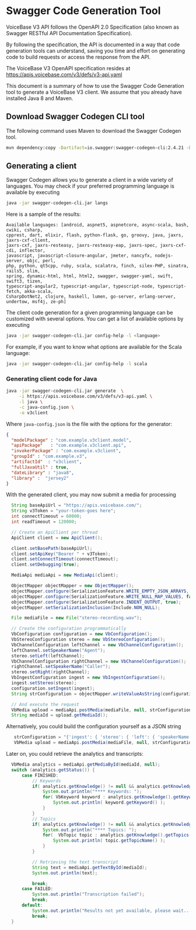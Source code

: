 # Swagger Code Generation Tool

VoiceBase V3 API follows the OpenAPI 2.0 Specification  (also known as Swagger RESTful API Documentation Specification).

By following the specification, the API is documented in a way that code generation tools can understand, saving you time and effort on generating code to build requests or access the response from the API.

The VoiceBase V3 OpenAPI specification resides at https://apis.voicebase.com/v3/defs/v3-api.yaml

This document is a summary of how to use the Swagger Code Generation tool to generate a VoiceBase V3 client.
We assume that you already have installed Java 8 and Maven.

## Download Swagger Codegen CLI tool

The following command uses Maven to download the Swagger Codegen tool.
```sh
mvn dependency:copy -Dartifact=io.swagger:swagger-codegen-cli:2.4.21 -DoutputDirectory=. -Dmdep.stripVersion=true
```


## Generating a client
Swagger Codegen allows you to generate a client in a wide variety of languages. You may check if your preferred programming language is available by executing
```sh
java -jar swagger-codegen-cli.jar langs
```
Here is a sample of the results:
```
Available languages: [android, aspnet5, aspnetcore, async-scala, bash, cwiki, csharp,
cpprest, dart, elixir, flash, python-flask, go, groovy, java, jaxrs, jaxrs-cxf-client,
jaxrs-cxf, jaxrs-resteasy, jaxrs-resteasy-eap, jaxrs-spec, jaxrs-cxf-cdi, inflector,
javascript, javascript-closure-angular, jmeter, nancyfx, nodejs-server, objc, perl,
php, python, qt5cpp, ruby, scala, scalatra, finch, silex-PHP, sinatra, rails5, slim,
spring, dynamic-html, html, html2, swagger, swagger-yaml, swift, swift3, tizen,
typescript-angular2, typescript-angular, typescript-node, typescript-fetch, akka-scala,
CsharpDotNet2, clojure, haskell, lumen, go-server, erlang-server, undertow, msf4j, ze-ph]
```
The client code generation for a given programming language can be customized with several options. You can get a list of available options by executing
```sh
java -jar swagger-codegen-cli.jar config-help -l <language>
```
For example, if you want to know what options are available for the Scala language:
```sh
java -jar swagger-codegen-cli.jar config-help -l scala
```
### Generating client code for Java
```sh
java -jar swagger-codegen-cli.jar generate  \
     -i https://apis.voicebase.com/v3/defs/v3-api.yaml \
     -l java \
     -c java-config.json \
     -o v3client
```
Where `java-config.json` is the file with the options for the generator:

```json
{
  "modelPackage" : "com.example.v3client.model",
  "apiPackage"   : "com.example.v3client.api",
  "invokerPackage" : "com.example.v3client",
  "groupId" : "com.example.v3",
  "artifactId"  : "v3client",
  "fullJavaUtil" : true,
  "dateLibrary" : "java8",
  "library" :  "jersey2"
}   
```

With the generated client, you may now submit a media for processing

```java
  String baseApiUrl = "https://apis.voicebase.com/";
  String v3Token = "your-token-goes here";
  int connectTimeout = 60000;
  int readTimeout = 120000;

  // Create an ApiClient per thread
  ApiClient client = new ApiClient();

  client.setBasePath(baseApiUrl);
  client.setApiKey("Bearer " + v3Token);
  client.setConnectTimeout(connectTimeout);
  client.setDebugging(true);

  MediaApi mediaApi = new MediaApi(client);

  ObjectMapper objectMapper = new ObjectMapper();
  objectMapper.configure(SerializationFeature.WRITE_EMPTY_JSON_ARRAYS, false);
  objectMapper.configure(SerializationFeature.WRITE_NULL_MAP_VALUES, false);
  objectMapper.configure(SerializationFeature.INDENT_OUTPUT, true);
  objectMapper.setSerializationInclusion(Include.NON_NULL);

  File mediaFile = new File("stereo-recording.wav");

  // Create the configuration programmatically
  VbConfiguration configuration = new VbConfiguration();
  VbStereoConfiguration stereo = new VbStereoConfiguration();
  VbChannelConfiguration leftChannel = new VbChannelConfiguration();
  leftChannel.setSpeakerName("Agent");
  stereo.setLeft(leftChannel);
  VbChannelConfiguration rightChannel = new VbChannelConfiguration();
  rightChannel.setSpeakerName("Caller");
  stereo.setRight(rightChannel);
  VbIngestConfiguration ingest = new VbIngestConfiguration();
  ingest.setStereo(stereo);
  configuration.setIngest(ingest);
  String strConfiguration = objectMapper.writeValueAsString(configuration);

  // And execute the request
  VbMedia upload = mediaApi.postMedia(mediaFile, null, strConfiguration, null, null);
  String mediaId = upload.getMediaId();

```

Alternatively, you could build the configuration yourself as a JSON string
```java
   strConfiguration = "{'ingest': { 'stereo': { 'left': { 'speakerName' : 'Agent' }, 'right':{ 'speakerName' : 'Caller' }}}}";
   VbMedia upload = mediaApi.postMedia(mediaFile, null, strConfiguration , null, null );
```


 Later on, you could retrieve the analytics and transcripts:

```java      
  VbMedia analytics = mediaApi.getMediaById(mediaId, null);
  switch (analytics.getStatus()) {
      case FINISHED:
          // Keywords
          if( analytics.getKnowledge() != null && analytics.getKnowledge().getKeywords() != null) {
              System.out.println("**** Keywords: ");
              for( VbKeyword keyword : analytics.getKnowledge().getKeywords() ) {
                  System.out.println( keyword.getKeyword() );
              }
          }
          // Topics
          if( analytics.getKnowledge() != null && analytics.getKnowledge().getTopics() != null) {
              System.out.println("**** Topics: ");
              for(  VbTopic topic : analytics.getKnowledge().getTopics()) {
                  System.out.println( topic.getTopicName() );
              }
          }

          // Retrieving the text transcript
          String text = mediaApi.getTextById(mediaId);
          System.out.println(text);

          break;
      case FAILED:
          System.out.println("Transcription failed");
          break;
      default:
          System.out.println("Results not yet available, please wait...");
          break;
  }  
```
